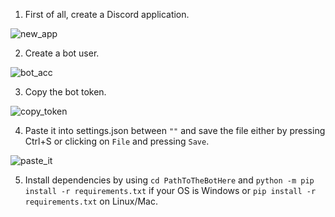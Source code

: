 1. First of all, create a Discord application.

![new_app](https://big.animetitti.es/i/S3u.gif)

2. Create a bot user.

![bot_acc](https://big.animetitti.es/i/TwH.gif)

3. Copy the bot token.

![copy_token](https://big.animetitti.es/i/KU0.gif)

4. Paste it into settings.json between `""` and save the file either by pressing Ctrl+S or clicking on `File` and pressing `Save`.

![paste_it](https://big.animetitti.es/i/kh9.gif)

5. Install dependencies by using `cd PathToTheBotHere` and `python -m pip install -r requirements.txt` if your OS is Windows or `pip install -r requirements.txt` on Linux/Mac.
